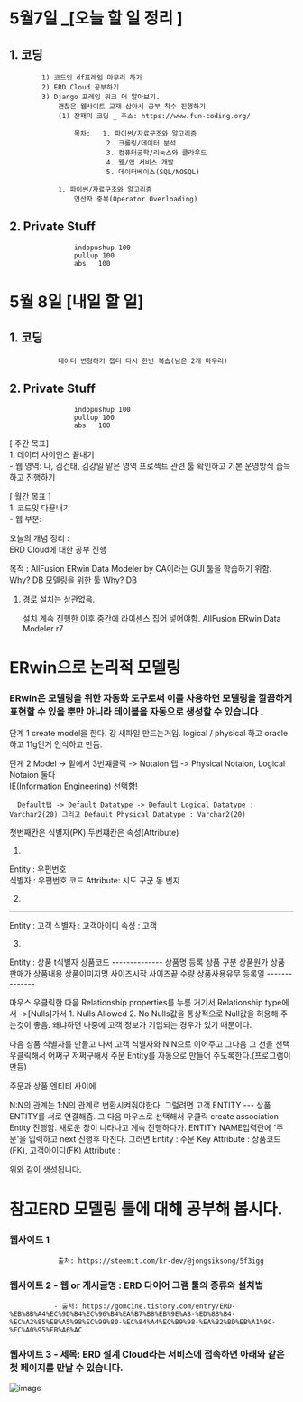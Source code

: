 # 5월7일 _[오늘 할 일 정리 ]

## 1. 코딩             
            1) 코드잇 df프레임 마무리 하기 
            2) ERD Cloud 공부하기
            3) Django 프레임 워크 더 알아보기. 
                괜찮은 웹사이트 교재 삼아서 공부 착수 진행하기
                (1) 잔재미 코딩 _ 주소: https://www.fun-coding.org/ 
                    
                    목차:   1. 파이썬/자료구조와 알고리즘 
                            2. 크롤링/데이터 분석
                            3. 컴퓨터공학/리눅스와 클라우드
                            4. 웹/앱 서비스 개발
                            5. 데이터베이스(SQL/NOSQL)

                1. 파이썬/자료구조와 알고리즘
                    연산자 중복(Operator Overloading)
                    
                    

## 2. Private Stuff
                    indopushup 100
                    pullup 100
                    abs   100




# 5월 8일 [내일 할 일]    

## 1. 코딩     
                데이터 변형하기 챕터 다시 한번 복습(남은 2개 마무리)    

## 2. Private Stuff    
                    indopushup 100  
                    pullup 100  
                    abs   100   



[ 주간 목표]    
        1. 데이터 사이언스 끝내기       
            - 웹 영역: 나, 김건태, 김강일 맡은 영역 프로젝트 관련 툴 확인하고 기본 운영방식 습득하고 진행하기       



[ 월간 목표 ]       
        1.  코드잇 다끝내기         
            - 웹 부분:      


오늘의 개념 정리 :  
    ERD Cloud에 대한 공부 진행





목적 : AllFusion ERwin Data Modeler by CA이라는 GUI 툴을 학습하기 위함. 
	Why? DB 모델링을 위한 툴
	Why? DB

1. 경로 설치는 상관없음. 

	설치 계속 진행한 이후
	중간에 라이센스 집어 넣어야함. 
					AllFusion ERwin Data Modeler r7

# ERwin으로 논리적 모델링 


### ERwin은 모델링을 위한 자동화 도구로써 이를 사용하면 모델링을 깔끔하게 표현할 수 있을 뿐만 아니라 테이블을 자동으로 생성할 수 있습니다 .

단계 1 create model을 한다. 걍 새파일 만드는거임. 
logical / physical 하고 oracle하고 11g인거 인식하고 만듬.

단계 2 Model -> 밑에서 3번쨰클릭 -> Notaion 탭 -> Physical Notaion, Logical Notaion 둘다  
                                                 IE(Information Engineering) 선택함!

      Default탭 -> Default Datatype -> Default Logical Datatype : Varchar2(20) 그리고 Default Physical Datatype : Varchar2(20) 

첫번째칸은 식별자(PK)
두번쨰칸은 속성(Attribute)

1. 
Entity  :  우편번호        
식별자  : 우편번호 코드 
Attribute:  시도
            구군
            동
            번지 

2. 
----
Entity  : 고객
식별자  : 고객아이디
속성    : 고객

3.  
Entity  : 상품 
t식별자  상품코드
    --------------
    상품명
    등록 상품 구분
    상품원가
    상품 판매가
    상품내용
    상품이미지명
    사이즈시작
    사이즈끝
    수량
    상품사용유무
    등록일
    --------------

마우스 우클릭한 다음 Relationship properties를 누름
거기서 Relationship type에서 ->[Nulls]가서 1. Nulls Allowed 2. No Nulls값을 
통상적으로 Null값을 허용해 주는것이 좋음. 왜냐하면 나중에 고객 정보가 기입되는 경우가 있기 때문이다. 


다음 상품 식별자를 만들고 나서 고객 식별자와 N:N으로 이어주고 그다음 그 선을 선택 우클릭해서 
어쩌구 저쩌구해서 주문 Entity를 자동으로 만들어 주도록한다.(프로그램이 만듬)

주문과 상품 엔티티 사이에

N:N의 관계는 1:N의 관계로 변환시켜줘야한다. 
그럴려면 고객 ENTITY --- 상품 ENTITY를 서로 연결해줌. 그 다음 마우스로 선택해서 우클릭 create association Entity 진행함. 새로운 창이 나타나고 계속 진행하다가. ENTITY NAME입력란에 '주문'을 입력하고 next 진행후 마친다. 
그러면 
        Entity          : 주문
        Key Attribute   : 상품코드(FK), 고객아이디(FK)
        Attribute       : 

위와 같이 생성됩니다.
                    











# 참고ERD 모델링 툴에 대해 공부해 봅시다. 
### 웹사이트 1
                출처: https://steemit.com/kr-dev/@jongsiksong/5f3igg

### 웹사이트 2  - 웹 or 게시글명 : ERD 다이어 그램 툴의 종류와 설치법 
               - 출처: https://gomcine.tistory.com/entry/ERD-%EB%8B%A4%EC%9D%B4%EC%96%B4%EA%B7%B8%EB%9E%A8-%ED%88%B4-%EC%A2%85%EB%A5%98%EC%99%80-%EC%84%A4%EC%B9%98-%EA%B2%BD%EB%A1%9C-%EC%A0%95%EB%A6%AC

### 웹사이트 3  - 제목: ERD 설계 Cloud라는 서비스에 접속하면 아래와 같은 첫 페이지를 만날 수 있습니다. 
![image](https://steemitimages.com/DQmY1LX9xwNG9YTxKRoMPUjLpwiPuPFvnr1LfFriUnvibyN/image.png)
